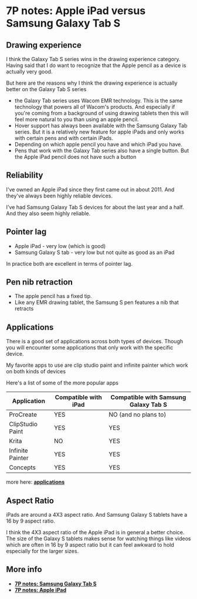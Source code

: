 # 7P notes: Apple iPad versus Samsung Galaxy Tab S

## Drawing experience

I think the Galaxy Tab S series wins in the drawing experience category. Having said that I do want to recognize that the Apple pencil as a device is actually very good.

But here are the reasons why I think the drawing experience is actually better on the Galaxy Tab S series

* the Galaxy Tab series uses Wacom EMR technology. This is the same technology that powers all of Wacom's products. And especially if you're coming from a background of using drawing tablets then this will feel more natural to you than using an apple pencil.
* Hover support has always been available with the Samsung Galaxy Tab series. But it is a relatively new feature for apple iPads and only works with certain pens and with certain iPads.
* Depending on which apple pencil you have and which iPad you have.
* Pens that work with the Galaxy Tab series also have a single button. But the Apple iPad pencil does not have such a button

## Reliability

I've owned an Apple iPad since they first came out in about 2011. And they've always been highly reliable devices.

I've had Samsung Galaxy Tab S devices for about the last year and a half. And they also seem highly reliable.

## Pointer lag

* Apple iPad - very low (which is good)
* Samsung Galaxy S tab - very low but not quite as good as an iPad

In practice both are excellent in terms of pointer lag.



## Pen nib retraction&#x20;

* The apple pencil has a fixed tip.&#x20;
* Like any EMR drawing tablet, the Samsung S pen features a nib that retracts&#x20;

## Applications

There is a good set of applications across both types of devices. Though you will encounter some applications that only work with the specific device.

My favorite apps to use are clip studio paint and infinite painter which work on both kinds of devices

Here's a list of some of the more popular apps

| Application      | Compatible with iPad | Compatible with Samsung Galaxy Tab S |
| ---------------- | -------------------- | ------------------------------------ |
| ProCreate        | YES                  | NO (and no plans to)                 |
| ClipStudio Paint | YES                  | YES                                  |
| Krita            | NO                   | YES                                  |
| Infinite Painter | YES                  | YES                                  |
| Concepts         | YES                  | YES                                  |



more here: [**applications**](../../applications/)&#x20;

## Aspect Ratio

iPads are around a 4X3 aspect ratio. And Samsung Galaxy S tablets have a 16 by 9 aspect ratio.

I think the 4X3 aspect ratio of the Apple iPad is in general a better choice. The size of the Galaxy S tablets makes sense for watching things like videos which are often in 16 by 9 aspect ratio but it can feel awkward to hold especially for the larger sizes.

## More info

* [**7P notes: Samsung Galaxy Tab S**](../samsung/7p-notes-samsung-galaxy-tab-s.md)
* [**7P notes: Apple iPad**](7p-notes-apple-ipad.md) &#x20;

&#x20;

